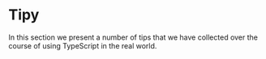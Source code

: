 # Tipy

In this section we present a number of tips that we have collected over the course of using TypeScript in the real world.

